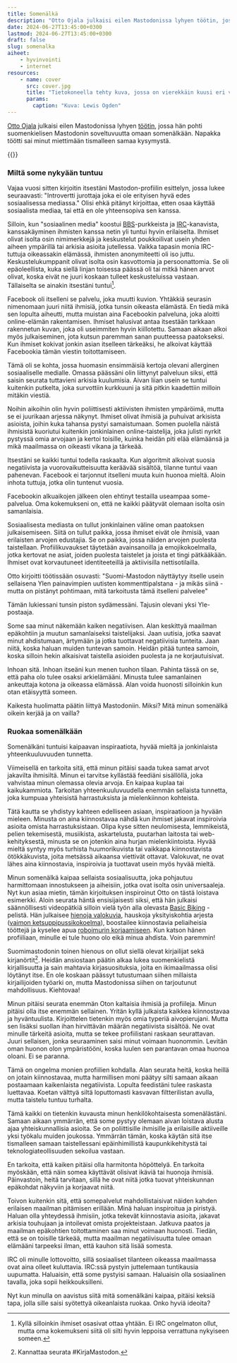 ```yaml
---
title: Somenälkä
description: "Otto Ojala julkaisi eilen Mastodonissa lyhyen töötin, jossa hän pohti suomenkielisen Mastodonin soveltuvuutta omaan somenälkään. Napakka töötti sai minut miettimään tismalleen samaa kysymystä."
date: 2024-06-27T13:45:00+0300
lastmod: 2024-06-27T13:45:00+0300
draft: false
slug: somenalka
aiheet:
    - hyvinvointi
    - internet
resources:
    - name: cover
      src: cover.jpg
      title: "Tietokoneella tehty kuva, jossa on vierekkäin kuusi eri värisestä nesteestä tehtyä puolikaarta tai pystyyn nousevaa kapeaa aaltoa. Jokaisessa on valkoisella eri someen liittyvä logo: snapchat, pinterest, instagram, facebook, rss-syötä sekä twitter. Värikkäät aallot heijastuvat osittain mattapintaisesta lattiasta."
      params:
        caption: "Kuva: Lewis Ogden"
---
```

[Otto Ojala](https://mastodontti.fi/@oivoi) julkaisi eilen Mastodonissa lyhyen [töötin](https://mastodontti.fi/@oivoi/112683675260037924), jossa hän pohti suomenkielisen Mastodonin soveltuvuutta omaan somenälkään. Napakka töötti sai minut miettimään tismalleen samaa kysymystä.

<!--more-->

{{<cover>}}

### Miltä some nykyään tuntuu

Vajaa vuosi sitten kirjoitin itsestäni Mastodon-profiilin esittelyn, jossa lukee seuraavasti: "Introvertti jurottaja joka ei ole erityisen hyvä edes sosiaalisessa mediassa." Olisi ehkä pitänyt kirjoittaa, etten osaa käyttää sosiaalista mediaa, tai että en ole yhteensopiva sen kanssa.

Silloin, kun "sosiaalinen media" koostui [BBS](https://fi.wikipedia.org/wiki/BBS)-purkkeista ja [IRC](https://fi.wikipedia.org/wiki/IRC)-kanavista, kanssakäyminen ihmisten kanssa netin yli tuntui hyvin erilaiselta. Ihmiset olivat isolta osin nimimerkkejä ja keskustelut poukkoilivat usein yhden aiheen ympärillä tai arkisia asioita jutellessa. Vaikka tapasin monia IRC-tuttuja oikeassakin elämässä, ihmisten anonymiteetti oli iso juttu. Keskustelukumppanit olivat isolta osin kasvottomia ja persoonattomia. Se oli epäoleellista, kuka siellä linjan toisessa päässä oli tai mitkä hänen arvot olivat, koska eivät ne juuri koskaan tulleet keskusteluissa vastaan. Tällaiselta se ainakin itsestäni tuntui[^1].

Facebook oli itselleni se palvelu, joka muutti kuvion. Yhtäkkiä seurasin nimenomaan juuri niitä ihmisiä, jotka tunsin oikeasta elämästä. En tiedä mikä sen lopulta aiheutti, mutta muistan aina Facebookin palveluna, joka aloitti online-elämän rakentamisen. Ihmiset halusivat antaa itsestään tarkkaan rakennetun kuvan, joka oli useimmiten hyvin kiillotettu. Samaan aikaan alkoi myös julkaiseminen, jota kutsun paremman sanan puutteessa paatokseksi. Kun ihmiset kokivat jonkin asian itselleen tärkeäksi, he alkoivat käyttää Facebookia tämän viestin toitottamiseen.

Tämä oli se kohta, jossa huomasin ensimmäisiä kertoja olevani allerginen sosiaaliselle medialle. Omassa päässäni olin liittynyt palveluun siksi, että saisin seurata tuttavieni arkisia kuulumisia. Aivan liian usein se tuntui kuitenkin putkelta, joka survottiin kurkkuuni ja sitä pitkin kaadettiin milloin mitäkin viestiä.

Noihin aikoihin olin hyvin poliittisesti aktiivisten ihmisten ympäröimä, mutta se ei juurikaan arjessa näkynyt. Ihmiset olivat ihmisiä ja puhuivat arkisista asioista, joihin kuka tahansa pystyi samaistumaan. Somen puolella näistä ihmisistä kuoriutui kuitenkin jonkinlainen online-taistelija, joka julisti nyrkit pystyssä omia arvojaan ja kertoi toisille, kuinka heidän piti elää elämäänsä ja mikä maailmassa on oikeasti vikana ja tärkeää.

Itsestäni se kaikki tuntui todella raskaalta. Kun algoritmit alkoivat suosia negatiivista ja vuorovaikutteisuutta keräävää sisältöä, tilanne tuntui vaan pahenevan. Facebook ei tarjonnut itselleni muuta kuin huonoa mieltä. Aloin inhota tuttuja, jotka olin tuntenut vuosia.

Facebookin alkuaikojen jälkeen olen ehtinyt testailla useampaa some-palvelua. Oma kokemukseni on, että ne kaikki päätyvät olemaan isolta osin samanlaisia.

Sosiaalisesta mediasta on tullut jonkinlainen väline oman paatoksen julkaisemiseen. Siitä on tullut paikka, jossa ihmiset eivät ole ihmisiä, vaan erilaisten arvojen edustajia. Se on paikka, jossa näiden arvojen puolesta taistellaan. Profiilikuvaukset täytetään avainsanoilla ja emojikokoelmalla, jotka kertovat ne asiat, joiden puolesta taistelet ja joista et tingi pätkääkään. Ihmiset ovat korvautuneet identiteeteillä ja aktiivisilla nettisotilailla.

Otto kirjoitti töötissään osuvasti: "Suomi-Mastodon näyttäytyy itselle usein sellaisena Ylen painavimpien uutisten kommenttipalstana - ja mikäs siinä - mutta on pistänyt pohtimaan, mitä tarkoitusta tämä itselleni palvelee"

Tämän lukiessani tunsin piston sydämessäni. Tajusin olevani yksi Yle-postaaja.

Some saa minut näkemään kaiken negatiivisen. Alan keskittyä maailman epäkohtiin ja muutun samanlaiseksi taistelijaksi. Jaan uutisia, jotka saavat minut ahdistumaan, ärtymään ja jotka tuottavat negatiivisia tunteita. Jaan niitä, koska haluan muiden tuntevan samoin. Heidän pitää tuntea samoin, koska silloin hekin alkaisivat taistella asioiden puolesta ja ne korjautuisivat.

Inhoan sitä. Inhoan itseäni kun menen tuohon tilaan. Pahinta tässä on se, että paha olo tulee osaksi arkielämääni. Minusta tulee samanlainen ankeuttaja kotona ja oikeassa elämässä. Alan voida huonosti silloinkin kun otan etäisyyttä someen.

Kaikesta huolimatta päätin liittyä Mastodoniin. Miksi? Mitä minun somenälkä oikein kerjää ja on vailla?

### Ruokaa somenälkään

Somenälkäni tuntuisi kaipaavan inspiraatiota, hyvää mieltä ja jonkinlaista yhteenkuuluvuuden tunnetta.

Viimeisellä en tarkoita sitä, että minun pitäisi saada tukea samat arvot jakavilta ihmisiltä. Minun ei tarvitse kyllästää feediäni sisällöllä, joka vahvistaa minun olemassa olevia arvoja. En kaipaa kuplaa tai kaikukammiota. Tarkoitan yhteenkuuluvuudella enemmän sellaista tunnetta, joka kumpuaa yhteisistä harrastuksista ja mielenkiinnon kohteista.

Tätä kautta se yhdistyy kahteen edelliseen asiaan, inspiraatioon ja hyvään mieleen. Minusta on aina kiinnostavaa nähdä kun ihmiset jakavat inspiroivia asioita omista harrastuksistaan. Olipa kyse sitten neulomisesta, lemmikeistä, pelien tekemisestä, musiikista, askartelusta, puutarhan laitosta tai web-kehityksestä, minusta se on jotenkin aina hurjan mielenkiintoista. Hyvää mieltä syntyy myös turhista huumorikuvista tai vaikkapa kiinnostavista ötökkäkuvista, joita metsässä aikaansa viettivät ottavat. Valokuvat, ne ovat lähes aina kiinnostavia, inspiroivia ja tuottavat usein myös hyvää mieltä.

Minun somenälkä kaipaa sellaista sosiaalisuutta, joka pohjautuu harmittomaan innostukseen ja aiheisiin, jotka ovat isolta osin universaaleja. Nyt kun asiaa mietin, tämän kirjoituksen inspiroinut Otto on tästä loistava esimerkki. Aloin seurata häntä ensisijaisesti siksi, että hän julkaisi säännöllisesti videopätkiä silloin vielä työn alla olevasta [Basic Biking](https://ottoojala.itch.io/basicbiking) -pelistä. Hän julkaisee [hienoja valokuvia](https://mastodontti.fi/@oivoi/112569421751128315), hauskoja yksityiskohtia arjesta ([vaimon ketsuppipussikokoelma](https://mastodontti.fi/@oivoi/112637448714840207)), boostailee kiinnostavia peliaiheisia tööttejä ja kyselee apua [roboimurin korjaamiseen](https://mastodontti.fi/@oivoi/112479393332475341). Kun katson hänen profiiliaan, minulle ei tule huono olo eikä minua ahdista. Voin paremmin!

Suomimastodonin toinen hienous on ollut siellä olevat kirjailijat sekä kirjanörtit[^2]. Heidän ansiostaan päätin alkaa lukea suomenkielistä kirjallisuutta ja sain mahtavia kirjasuosituksia, joita en ikimaailmassa olisi löytänyt itse. En ole koskaan päässyt tutustumaan siihen millaista kirjailijoiden työarki on, mutta Mastodonissa siihen on tarjoutunut mahdollisuus. Kiehtovaa!

Minun pitäisi seurata enemmän Oton kaltaisia ihmisiä ja profiileja. Minun pitäisi olla itse enemmän sellainen. Yritän kyllä julkaista kaikkea kiinnostavaa ja hyväntuulista. Kirjoittelen tietenkin myös omia typeriä aivopierujani. Mutta sen lisäksi suollan ihan hirvittävän määrän negatiivista sisältöä. Ne ovat minulle tärkeitä asioita, mutta se tekee profiilistani raskaan seurattavan. Juuri sellaisen, jonka seuraaminen saisi minut voimaan huonommin. Levitän oman huonon olon ympäristööni, koska luulen sen parantavan omaa huonoa oloani. Ei se paranna.

Tämä on ongelma monien profiilien kohdalla. Alan seurata heitä, koska heillä on jotain kiinnostavaa, mutta harmillisen moni päätyy silti samaan aikaan postaamaan kaikenlaista negatiivista. Lopulta feedistäni tulee raskasta luettavaa. Koetan välttyä siltä loputtomasti kasvavan filtterilistan avulla, mutta taistelu tuntuu turhalta.

Tämä kaikki on tietenkin kuvausta minun henkilökohtaisesta somenälästäni. Samaan aikaan ymmärrän, että some pystyy olemaan aivan loistava alusta ajaa yhteiskunnallisia asioita. Se on poliittisille ihmisille ja erilaisille aktiiveille yksi työkalu muiden joukossa. Ymmärrän tämän, koska käytän sitä itse tismalleen samaan taistellessani epäinhimillistä kaupunkikehitystä tai teknologiateollisuuden sekoilua vastaan.

En tarkoita, että kaiken pitäisi olla harmitonta höpöttelyä. En tarkoita myöskään, että näin somea käyttävät olisivat ikäviä tai huonoja ihmisiä. Päinvastoin, heitä tarvitaan, sillä he ovat niitä jotka tuovat yhteiskunnan epäkohdat näkyviin ja korjaavat niitä.

Toivon kuitenkin sitä, että somepalvelut mahdollistaisivat näiden kahden erilaisen maailman pitämisen erillään. Minä haluan inspiroitua ja piristyä. Haluan olla yhteydessä ihmisiin, jotka tekevät kiinnostavia asioita, jakavat arkisia touhujaan ja intoilevat omista projekteistaan. Jatkuva paatos ja maailman epäkohtien toitottaminen saa minut voimaan huonosti. Tiedän, että se on toisille tärkeää, mutta maailman negatiivisuutta tulee omaan elämääni tarpeeksi ilman, että kauhon sitä lisää somesta.

IRC oli minulle lottovoitto, sillä sosiaaliset tilanteen oikeassa maailmassa ovat aina olleet kuluttavia. IRC:ssä pystyin juttelemaan tuntikausia uupumatta. Haluaisin, että some pystyisi samaan. Haluaisin olla sosiaalinen tavalla, joka sopii heikkouksilleni.

Nyt kun minulla on aavistus siitä mitä somenälkäni kaipaa, pitäisi keksiä tapa, jolla sille saisi syötettyä oikeanlaista ruokaa. Onko hyviä ideoita?


[^1]: Kyllä silloinkin ihmiset osasivat ottaa yhtään. Ei IRC ongelmaton ollut, mutta oma kokemukseni siitä oli silti hyvin leppoisa verrattuna nykyiseen someen.
[^2]: Kannattaa seurata #KirjaMastodon.
